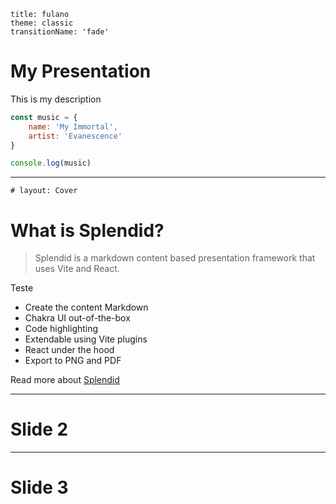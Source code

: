 ```yml:splendid
title: fulano
theme: classic
transitionName: 'fade'
```

# My Presentation

This is my description

```js
const music = {
	name: 'My Immortal',
	artist: 'Evanescence'
}

console.log(music)
```


---
```yml:splendid
# layout: Cover
```

# What is Splendid?

> Splendid is a markdown content based presentation framework that uses Vite and React.


<div id='test'>
<Box p="5" background="red" width="100px" height="100px">
Teste
</Box>
</div>

- Create the content Markdown
- Chakra UI out-of-the-box
- Code highlighting
- Extendable using Vite plugins
- React under the hood
- Export to PNG and PDF

Read more about [Splendid]()

---

# Slide 2


---
# Slide 3
